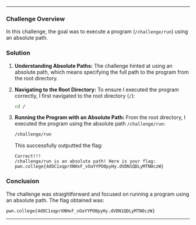
---

### Challenge Overview

In this challenge, the goal was to execute a program (`/challenge/run`) using an absolute path.

### Solution

1. **Understanding Absolute Paths:**
   The challenge hinted at using an absolute path, which means specifying the full path to the program from the root directory.

2. **Navigating to the Root Directory:**
   To ensure I executed the program correctly, I first navigated to the root directory (`/`):

   ```bash
   cd /
   ```

3. **Running the Program with an Absolute Path:**
   From the root directory, I executed the program using the absolute path `/challenge/run`:

   ```bash
   /challenge/run
   ```

   This successfully outputted the flag:

   ```
   Correct!!!
   /challenge/run is an absolute path! Here is your flag:
   pwn.college{4dOC1xqprXNHxF_vOaYYPO0pyHy.dVDN1QDLyMTN0czW}
   ```

### Conclusion

The challenge was straightforward and focused on running a program using an absolute path. The flag obtained was:

```
pwn.college{4dOC1xqprXNHxF_vOaYYPO0pyHy.dVDN1QDLyMTN0czW}
```

---
